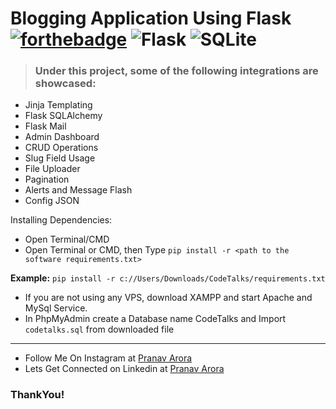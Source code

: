 # Blogging Application Using Flask  [![forthebadge](https://forthebadge.com/images/badges/made-with-python.svg)](https://forthebadge.com) <img alt="Flask" src="https://img.shields.io/badge/flask-%23000.svg?&style=for-the-badge&logo=flask&logoColor=white"/> <img alt="SQLite" src ="https://img.shields.io/badge/sqlite-%2307405e.svg?&style=for-the-badge&logo=sqlite&logoColor=white"/>

> ### Under this project, some of the following integrations are showcased:

* Jinja Templating
* Flask SQLAlchemy
* Flask Mail
* Admin Dashboard
* CRUD Operations
* Slug Field Usage
* File Uploader
* Pagination
* Alerts and Message Flash
* Config JSON

Installing Dependencies:
<br>
* Open Terminal/CMD
* Open Terminal or CMD, then Type ```pip install -r <path to the software requirements.txt>```

**Example:** ```pip install -r c://Users/Downloads/CodeTalks/requirements.txt```

* If you are not using any VPS, download XAMPP and start Apache and MySql Service.
* In PhpMyAdmin create a Database name CodeTalks and Import ```codetalks.sql``` from downloaded file
---

* Follow Me On Instagram at [Pranav Arora](https://www.instagram.com/arorapranav187)
* Lets Get Connected on Linkedin at [Pranav Arora](https://www.linkedin.com/in/pranav-arora-354b71bb/)


### ThankYou!

